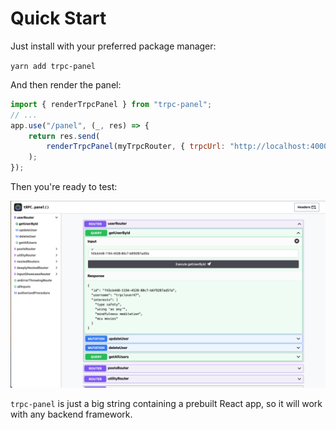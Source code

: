 # Quick Start

Just install with your preferred package manager:

`yarn add trpc-panel`

And then render the panel:

```js
import { renderTrpcPanel } from "trpc-panel";
// ...
app.use("/panel", (_, res) => {
    return res.send(
        renderTrpcPanel(myTrpcRouter, { trpcUrl: "http://localhost:4000/trpc" })
    );
});
```

Then you're ready to test:

![Screenshot Of Panel](./assets/screenshot.png)

`trpc-panel` is just a big string containing a prebuilt React app, so it will work with any backend framework.
